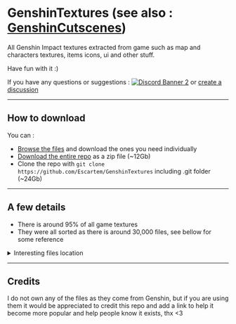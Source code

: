 # GenshinTextures (see also : [GenshinCutscenes](https://github.com/Escartem/GenshinCutscenes))
All Genshin Impact textures extracted from game such as map and characters textures, items icons, ui and other stuff.

Have fun with it :)

If you have any questions or suggestions : [![Discord Banner 2](https://discordapp.com/api/guilds/503554429648371712/widget.png?style=shield)](https://discord.gg/fzRdtVh) or [create a discussion](https://github.com/Escartem/GenshinTextures/discussions/new)

---
## How to download
You can :
* [Browse the files](https://github.com/Escartem/GenshinTextures/tree/master/Texture2D) and download the ones you need individually
* [Download the entire repo](https://github.com/Escartem/GenshinTextures/archive/refs/heads/master.zip) as a zip file (~12Gb)
* Clone the repo with `git clone https://github.com/Escartem/GenshinTextures` including .git folder (~24Gb)

---
## A few details

* There is around 95% of all game textures
* They were all sorted as there is around 30,000 files, see bellow for some reference

<details>
    <summary>Interesting files location</summary>

* Characters textures
```
/Texture2D/Avatar/[Character type]/[Weapon type]/[Character name]/Tex/
``` 
(if texture is missing some parts remove alpha channel from file)

* NPC textures
```
/Texture2D/NPC/[NPC type or region]/ 
```

* Map

For models and terrain textures
```
/Texture2D/Area/ 
```
Md → Mondstadt 

Ly → Liyue

Inazuma and Sumeru are probably following the same logic


For base map texture and tint

```
/Texture2D/BigWorldTerrain/ 
```

For fog

```
/Texture2D/BigWorld/ 
``` 

* Characters cards
```
/Texture2D/UI/AvatarIcon/ 
```

* Chat stickers 
```
/Texture2D/UI/EmotionIcon1~224/
```

* Events tutorials and others textures
```
/Texture2D/UI/Activity/[Event name]/
```
Some textures are also in folders starting with Activty 

* If you want to have nightmares with cursed characters
```
/Texture2D/Eff/UI/Activity/Reunion/
/Texture2D/Eff/UI/Activity/RogueDiary/
/Texture2D/Eff/UI/Activity/SummerTimeV2/
/Texture2D/Eff/UI/Activity/WinterCamp/
```
</details>

---
## Credits

I do not own any of the files as they come from Genshin, but if you are using them it would be appreciated to credit this repo and add a link to help it become more popular and help people know it exists, thx <3
